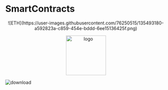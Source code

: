 # SmartContracts

<p align="center">
![ETH](https://user-images.githubusercontent.com/76250515/135493180-a592823a-c859-454e-bddd-6ee15136425f.png)
  
  
  

<p/>

<p align="center">
    <a href="https://www.pngwing.com/es/free-png-sunvn" target="_blank">
        <img src="./public/readme/TryShape-GitHub-icon-only.png" alt="logo" width="125"/>
    </a>
    
<p/>


![download](https://user-images.githubusercontent.com/76250515/135490126-99c201c8-c565-4a14-b1c9-636bde637e43.png)
